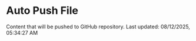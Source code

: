 # Auto Push File

Content that will be pushed to GitHub repository.
Last updated: 08/12/2025, 05:34:27 AM